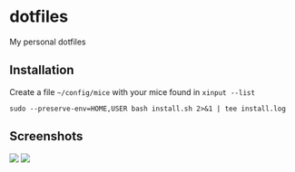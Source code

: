 # dotfiles

My personal dotfiles

## Installation

Create a file `~/config/mice` with your mice found in `xinput --list`

```shell
sudo --preserve-env=HOME,USER bash install.sh 2>&1 | tee install.log
```

## Screenshots

![](https://github.com/figsoda/dotfiles/raw/main/screenshots/0.png)
![](https://github.com/figsoda/dotfiles/raw/main/screenshots/1.png)

